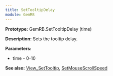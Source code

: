 ```yaml
---
title: SetTooltipDelay
module: GemRB
---
```


**Prototype:** GemRB.SetTooltipDelay (time)

**Description:** Sets the tooltip delay.

**Parameters:**
  * time - 0-10

**See also:** [View_SetTooltip](View_SetTooltip.md), [SetMouseScrollSpeed](SetMouseScrollSpeed.md)

